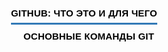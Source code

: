 <html>
<head>
<title>Инструкция GitHub. Автор: Войтенков Дмитрий</title>
<meta name="decription" content="Краткая инструкция по использованию GitHub">
<style type="text/css">
.main-menu {
    list-style: none;
    margin: 0;
    padding: 0;
    margin-top: 60px;
    margin-left:300px;
    font-family: 'Montserrat', sans-serif;   
    /* Для выравнивания меню по центру
    display: flex;
    flex-wrap: wrap;
    justify-content: center;
    */
}
.main-menu > li {
    display: inline-flex;
}
.main-menu > li + li {
    margin-left: 20px;
}
.main-menu > li > a {
    padding: 0 0 20px 0;
    position: relative;
    text-transform: uppercase;   
    color: #000;
    font-weight: bold;
    letter-spacing: 0.2px;
    font-size: 15px;
    text-decoration: none;   
}
.main-menu > li > a:hover {
    text-decoration: none;   
    color: #337AB7;
}
.main-menu > li > a:after {
    width: 0;
    height: 3px;
    background-color: #337AB7;
    content: '';
    left: 0;
    bottom: 10px;
    position: absolute;
    transition: all .3s;
}
.main-menu > li > a:hover::after {
    width: 100%;
}
.main-menu > li.active a:after {
    width: 100%;
}
.main-menu li {
    margin: 0;
    white-space: nowrap;
}
.main-menu li.menu-children {
    position: relative;
    margin-right: 12px;
}
.main-menu li.menu-children:after {
    position: absolute;
    content: "\2039";
    color: #337AB7;
    font-size: 20px;
    font-weight: bold;
    right: -12px;
    top: -2px;
    transform: rotate(-90deg);
}
.main-menu li li.menu-children:after {
    position: absolute;
    content: "\2039";
    color: #FFF;
    font-size: 20px;
    font-weight: bold;
    right: 10px;
    top: 12px;
    transform: rotate(180deg);
}
.main-menu li.menu-children:hover > ul {
    opacity: 1;
    visibility: visible;
    transform: translateY(0);
}
.main-menu ul {
    padding: 10px 0;
    margin: 0;
    list-style: none;
    background-color: #337AB7;
    position: absolute;
    z-index: 20;
    min-width: 220px;
    top: 100%;
    left: -30px;
    opacity: 0;
    visibility: hidden;
    transform: translateY(5px);
    transition: all 200ms cubic-bezier(0.43, 0.59, 0.16, 1.25);
}
.main-menu ul li {
    display: block;
    padding: 0 10px;
    line-height: 1.1;
}
.main-menu ul li:last-child {
    margin-bottom: 0;
}
.main-menu ul li a {
    display: block;
    color: #fff;
    padding: 10px;
    transition: all .3s;
    text-decoration: none;   
}
.main-menu ul li a:hover {
    color: #337AB7;
    background: #FFF;
    text-decoration: none;   
}
.main-menu ul ul {
    top: 0;
    left: 100%;
}

.contentimg
{
margin-left:300px;
margin-top: 60px; 
margin-bottom:60px;
width: 700px;
} 
.bodytext
{
margin-left:300px;
margin-right:5px;
margin-top: 5px;
margin-bottom:5px;
font-size:20px;
width:700px;

}

</style></head>
<body>
<ul class="main-menu">
    <li class="active"><a href="index.htm">GitHub: что это и для чего</a></li>
    <li class="menu-children">
        <a href="#url">Основные команды Git</a>
        <ul>
            <li><a href="add.htm">Add</a></li>
            <li><a href="commit.htm">Commit</a></li>
<li><a href="push.htm">Push</a></li>
           
        </ul>
    </li>
    <li><a href="branches.htm">Ветки проектов</a></li>
   <li><a href="ignore.htm">Игнор-лист GitHub</a></li>v
    <li><a href="tel:+79621508603"><img src="images/pozvonit.png" alt="Позвонить" title="Позвоните мне"></a></li>
    <li><a href="https://wa.me/79621508603?text=%D0%9F%D1%80%D0%B8%D0%B2%D0%B5%D1%82%2C%20%D0%BC%D0%B0%D0%BC%D0%BA%D0%B8%D0%BD%20%D0%BF%D1%80%D0%BE%D0%B3%D1%80%D0%B0%D0%BC%D0%BC%D0%B8%D1%81%D1%82)"><img src="images/napisat-v-vatsapp.png" alt="Написать в Вастапп" title="Напишите мне в WhatsApp"></a></li>       
</ul>
<div class="bodytext"><p>Команда commit в GitHub - это одна из основных команд, используемых при работе с системой контроля версий. Commit позволяет сохранить изменения в репозитории и отслеживать их историю. </p>

<p><b>При выполнении команды commit необходимо указать сообщение, которое описывает внесенные изменения.</b> Это сообщение должно быть информативным и коротким, чтобы другие участники проекта могли легко понять, что было изменено и почему.</p>

<p>Кроме того, при выполнении команды commit важно следить за тем, чтобы изменения были логически связаны между собой. Также рекомендуется часто выполнять команду commit, чтобы иметь возможность быстро вернуться к предыдущим версиям кода в случае необходимости.</p>

<p>Важно помнить, что команда commit сохраняет изменения только локально. Для того чтобы отправить изменения на сервер GitHub, необходимо выполнить команду push. Перед выполнением команды push рекомендуется убедиться, что все изменения были сохранены с помощью команды commit.</p>

<p>В заключение, команда commit является одной из основных команд при работе с системой контроля версий GitHub. Ее правильное использование позволяет отслеживать историю изменений и быстро возвращаться к предыдущим версиям кода.После нее используется команда <a href="push.htm">PUSH></a></p>

<p><img src="images/add commit.jpg"  width="700" alt="последовательность комманд git add git commit" title="последовательность комманд git add git commit"></p></div>